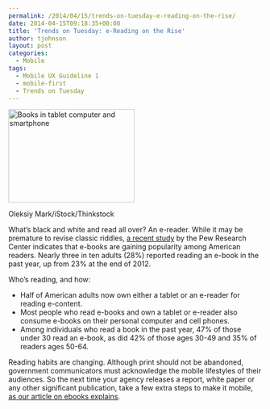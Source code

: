 ```yaml
---
permalink: /2014/04/15/trends-on-tuesday-e-reading-on-the-rise/
date: 2014-04-15T09:18:35+00:00
title: 'Trends on Tuesday: e-Reading on the Rise'
author: tjohnson
layout: post
categories:
  - Mobile
tags:
  - Mobile UX Guideline 1
  - mobile-first
  - Trends on Tuesday
---
```


<div id="attachment_150792" style="width: 260px" class="wp-caption alignright">
  <img class="size-full wp-image-150792" alt="Books in tablet computer and smartphone" src="https://s3.amazonaws.com/sitesusa/wp-content/uploads/sites/212/2014/04/250-x-185-Books-in-tablet-computer-and-smartphone-Oleksiy-Mark-iStock-Thinkstock-148442321.jpg" width="250" height="185" />
  
  <p class="wp-caption-text">
    Oleksiy Mark/iStock/Thinkstock
  </p>
</div>

What’s black and white and read all over? An e-reader. While it may be premature to revise classic riddles, [a recent study](http://www.pewinternet.org/2014/01/16/e-reading-rises-as-device-ownership-jumps/) by the Pew Research Center indicates that e-books are gaining popularity among American readers. Nearly three in ten adults (28%) reported reading an e-book in the past year, up from 23% at the end of 2012.

Who’s reading, and how:

  * Half of American adults now own either a tablet or an e-reader for reading e-content.
  * Most people who read e-books and own a tablet or e-reader also consume e-books on their personal computer and cell phones.
  * Among individuals who read a book in the past year, 47% of those under 30 read an e-book, as did 42% of those ages 30-49 and 35% of readers ages 50-64.

Reading habits are changing. Although print should not be abandoned, government communicators must acknowledge the mobile lifestyles of their audiences. So the next time your agency releases a report, white paper or any other significant publication, take a few extra steps to make it mobile, [<span style="text-decoration: underline">as our article on ebooks explains</span>](https://www.digitalgov.gov/2014/03/07/creating-e-books-think-functionality-not-aesthetics/ "Creating E-Books: Think Functionality, Not Aesthetics").